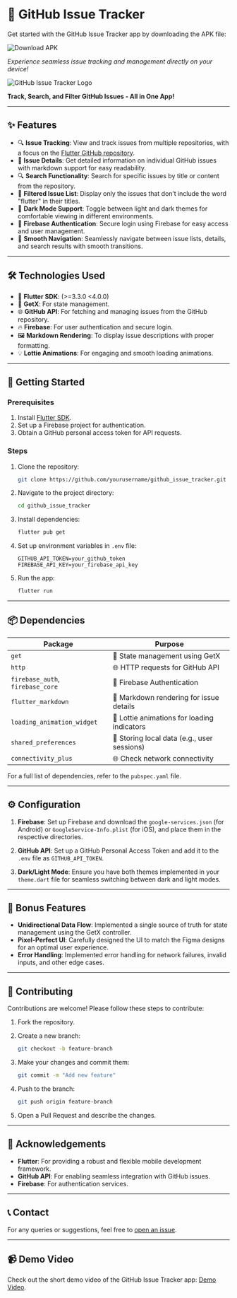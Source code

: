 # 📱 GitHub Issue Tracker

Get started with the GitHub Issue Tracker app by downloading the APK file:

<img src="https://camo.githubusercontent.com/b7f07c99e616f1684eac5d7809ab904f90fb250cf5c6b859c49e9f8533b206b3/68747470733a2f2f696d672e736869656c64732e696f2f62616467652f446f776e6c6f61642d41504b2d677265656e3f7374796c653d666f722d7468652d6261646765266c6f676f3d616e64726f6964" alt="Download APK" data-canonical-src="https://img.shields.io/badge/Download-APK-green?style=for-the-badge&amp;logo=android" style="max-width: 100%;">

*Experience seamless issue tracking and management directly on your device!*

![GitHub Issue Tracker Logo](https://github.com/user-attachments/assets/61c33707-2efa-4664-9ca5-0016ca712c88)


**Track, Search, and Filter GitHub Issues - All in One App!**

---

## ✨ Features

- 🔍 **Issue Tracking**: View and track issues from multiple repositories, with a focus on the [Flutter GitHub repository](https://github.com/flutter/flutter).
- 📝 **Issue Details**: Get detailed information on individual GitHub issues with markdown support for easy readability.
- 🔍 **Search Functionality**: Search for specific issues by title or content from the repository.
- 🎯 **Filtered Issue List**: Display only the issues that don’t include the word "flutter" in their titles.
- 🌙 **Dark Mode Support**: Toggle between light and dark themes for comfortable viewing in different environments.
- 🔐 **Firebase Authentication**: Secure login using Firebase for easy access and user management.
- 🚀 **Smooth Navigation**: Seamlessly navigate between issue lists, details, and search results with smooth transitions.

---

## 🛠️ Technologies Used

- 📱 **Flutter SDK**: (>=3.3.0 <4.0.0)
- 🔄 **GetX**: For state management.
- 🌐 **GitHub API**: For fetching and managing issues from the GitHub repository.
- 🔥 **Firebase**: For user authentication and secure login.
- 🖼️ **Markdown Rendering**: To display issue descriptions with proper formatting.
- 💡 **Lottie Animations**: For engaging and smooth loading animations.

---

## 🚀 Getting Started

### Prerequisites

1. Install [Flutter SDK](https://flutter.dev/docs/get-started/install).
2. Set up a Firebase project for authentication.
3. Obtain a GitHub personal access token for API requests.

### Steps

1. Clone the repository:

    ```bash
    git clone https://github.com/yourusername/github_issue_tracker.git
    ```

2. Navigate to the project directory:

    ```bash
    cd github_issue_tracker
    ```

3. Install dependencies:

    ```bash
    flutter pub get
    ```

4. Set up environment variables in `.env` file:

    ```plaintext
    GITHUB_API_TOKEN=your_github_token
    FIREBASE_API_KEY=your_firebase_api_key
    ```

5. Run the app:

    ```bash
    flutter run
    ```

---

## 📦 Dependencies

| Package                          | Purpose                                      |
| --------------------------------- | -------------------------------------------- |
| `get`                             | 🔄 State management using GetX               |
| `http`                            | 🌐 HTTP requests for GitHub API              |
| `firebase_auth`, `firebase_core`  | 🔐 Firebase Authentication                   |
| `flutter_markdown`                | 📝 Markdown rendering for issue details      |
| `loading_animation_widget`        | 💫 Lottie animations for loading indicators  |
| `shared_preferences`              | 💾 Storing local data (e.g., user sessions)  |
| `connectivity_plus`               | 🌐 Check network connectivity                |

For a full list of dependencies, refer to the `pubspec.yaml` file.

---

## ⚙️ Configuration

1. **Firebase**: Set up Firebase and download the `google-services.json` (for Android) or `GoogleService-Info.plist` (for iOS), and place them in the respective directories.

2. **GitHub API**: Set up a GitHub Personal Access Token and add it to the `.env` file as `GITHUB_API_TOKEN`.

3. **Dark/Light Mode**: Ensure you have both themes implemented in your `theme.dart` file for seamless switching between dark and light modes.

---

## 🌟 Bonus Features

- **Unidirectional Data Flow**: Implemented a single source of truth for state management using the GetX controller.
- **Pixel-Perfect UI**: Carefully designed the UI to match the Figma designs for an optimal user experience.
- **Error Handling**: Implemented error handling for network failures, invalid inputs, and other edge cases.

---

## 🤝 Contributing

Contributions are welcome! Please follow these steps to contribute:

1. Fork the repository.
2. Create a new branch:

    ```bash
    git checkout -b feature-branch
    ```

3. Make your changes and commit them:

    ```bash
    git commit -m "Add new feature"
    ```

4. Push to the branch:

    ```bash
    git push origin feature-branch
    ```

5. Open a Pull Request and describe the changes.

---

## 🙏 Acknowledgements

- **Flutter**: For providing a robust and flexible mobile development framework.
- **GitHub API**: For enabling seamless integration with GitHub issues.
- **Firebase**: For authentication services.

---

## 📞 Contact

For any queries or suggestions, feel free to [open an issue](https://github.com/yourusername/github_issue_tracker/issues).

---

## 📹 Demo Video

Check out the short demo video of the GitHub Issue Tracker app: [Demo Video](https://youtube.com/demo-link).
